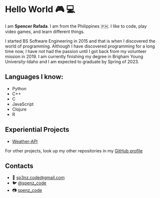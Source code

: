 
# Hello World :video_game: :computer:

I am **Spencer Rafada**. I am from the Philippines :philippines:. I like to code, play video games, and learn different things.

I started BS Software Engineering in 2015 and that is when I discovered the world of programming. Although I have discovered programming for a long time now, I have not had the passion until I got back from my volunteer mission in 2019. I am currently finishing my degree in Brigham Young University-Idaho and I am expected to graduate by Spring of 2023.

## Languages I know:
- Python
- C++
- C
- JavaScript
- Clojure
- R

## Experiential Projects
- [Weather-API](https://github.com/spencer-rafada/weather-report)

For other projects, look up my other repositories in my [GitHub profile](https://github.com/spencer-rafada)

## Contacts

- :email: sp3nz.code@gmail.com
- :bird: [@spenz_code](https://twitter.com/spenz_code)
- :camera: [spenz_code](https://www.instagram.com/spenz_code/)